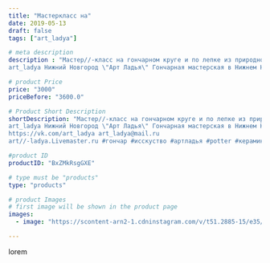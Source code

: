 ```yaml
---
title: "Мастеркласс на"
date: 2019-05-13
draft: false
tags: ["art_ladya"]

# meta description
description : "Мастер//-класс на гончарном круге и по лепке из природной глины! 
art_ladya Нижний Новгород \"Арт Ладья\" Гончарная мастерская в Нижнем Новгороде. Изготовление "

# product Price
price: "3000"
priceBefore: "3600.0"

# Product Short Description
shortDescription: "Мастер//-класс на гончарном круге и по лепке из природной глины! 
art_ladya Нижний Новгород \"Арт Ладья\" Гончарная мастерская в Нижнем Новгороде. Изготовление керамики и мастер//-классы по обучению. 
https://vk.com/art_ladya art_ladya@mail.ru 
art//-ladya.Livemaster.ru #гончар #исскуство #артладья #potter #керамикадляинтерьера #керамикаручнаяработа #гончарнаямастерская #керамиканазаказ #handmade #посудаизглины #керамика #гончарнаяпосуда #эксклюзивнаякерамика #dishes #decor #ceramicar #nntoday #claygoods #фестиваль #earthenware #ceramic #design #artladya #мастеркласс #нижнийновгород #ceramicart #обучение #гончарныйкруг #clay #авторскаякерамика"

#product ID
productID: "BxZMkRsgGXE"

# type must be "products"
type: "products"

# product Images
# first image will be shown in the product page
images:
  - image: "https://scontent-arn2-1.cdninstagram.com/v/t51.2885-15/e35/59289034_324045848277777_5878833862086729030_n.jpg?tp=1&_nc_ht=scontent-arn2-1.cdninstagram.com&_nc_cat=109&_nc_ohc=qpHVQSBpfzIAX-dtfhK&ccb=7-4&oh=af7f623e4adb98347a725cb6f52b8679&oe=608584EE&_nc_sid=86f79a&ig_cache_key=MjA0MjcxOTE3NTQ0ODc0OTUwOA%3D%3D.2-ccb7-4"

---
```

lorem

